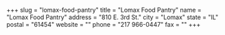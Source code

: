 +++
slug = "lomax-food-pantry"
title = "Lomax Food Pantry"
name = "Lomax Food Pantry"
address = "810 E. 3rd St."
city = "Lomax"
state = "IL"
postal = "61454"
website = ""
phone = "217 966-0447"
fax = ""
+++
